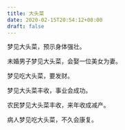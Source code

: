 ```yaml
---
title: 大头菜
date: 2020-02-15T20:54:12+08:00
draft: false
---
```


梦见大头菜，预示身体强壮。



未婚男子梦见大头菜，会娶一位美女为妻。



梦见吃大头菜，要发财。



梦见大头菜丰收，事业会成功。



农民梦见大头菜丰收，来年收成减产。



病人梦见吃大头菜，不久会康复。


